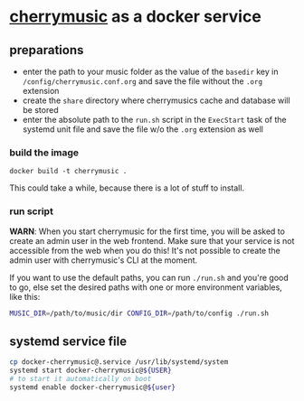 # [cherrymusic](https://github.com/devsnd/cherrymusic) as a docker service

## preparations

- enter the path to your music folder as the value of the `basedir` key in `/config/cherrymusic.conf.org` and save the file without the `.org` extension
- create the `share` directory where cherrymusics cache and database will be stored
- enter the absolute path to the `run.sh` script in the `ExecStart` task of the systemd unit file and save the file w/o the `.org` extension as well

### build the image

`docker build -t cherrymusic .`

This could take a while, because there is a lot of stuff to install.

### run script

**WARN**: When you start cherrymusic for the first time, you will be asked to create an admin user in the web frontend. Make sure that your service is not accessible from the web when you do this! It's not possible to create the admin user with cherrymusic's CLI at the moment.

If you want to use the default paths, you can run `./run.sh` and you're good to go, else set the desired paths with one or more environment variables, like this:

```sh
MUSIC_DIR=/path/to/music/dir CONFIG_DIR=/path/to/config ./run.sh
```

## systemd service file

```sh
cp docker-cherrymusic@.service /usr/lib/systemd/system
systemd start docker-cherrymusic@${USER}
# to start it automatically on boot
systemd enable docker-cherrymusic@${user}
```


